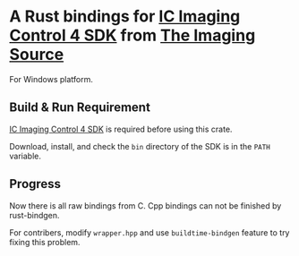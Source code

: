 # A Rust bindings for [IC Imaging Control 4 SDK](https://www.theimagingsource.com/zh-hans-cn/support/download/icimagingcontrol4win-1.1.0.2833/) from [The Imaging Source](https://www.theimagingsource.com/)
For Windows platform.

## Build & Run Requirement
[IC Imaging Control 4 SDK](https://www.theimagingsource.com/zh-hans-cn/support/download/icimagingcontrol4win-1.1.0.2833/) is required before using this crate.

Download, install, and check the `bin` directory of the SDK is in the `PATH` variable.

## Progress
Now there is all raw bindings from C. Cpp bindings can not be finished by rust-bindgen.

For contribers, modify `wrapper.hpp` and use `buildtime-bindgen` feature to try fixing this problem.

